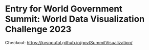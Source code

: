 # Entry for World Government Summit: World Data Visualization Challenge 2023

Checkout: https://kvsnoufal.github.io/govtSummitVisualization/
